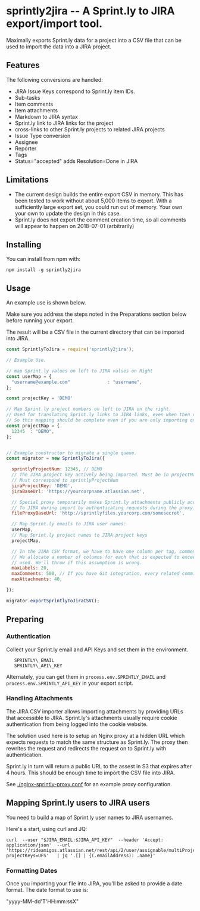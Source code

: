 # sprintly2jira -- A Sprint.ly to JIRA export/import tool.

Maximally exports Sprint.ly data for a project into  a CSV file that can be used to import
the data into a JIRA project.

## Features

The following conversions are handled:

  * JIRA Issue Keys correspond to Sprint.ly item IDs.
  * Sub-tasks
  * Item comments
  * Item attachments
  * Markdown to JIRA syntax
  * Sprint.ly link to JIRA links for the project
  * cross-links to other Sprint.ly projects to related JIRA projects
  * Issue Type conversion
  * Assignee
  * Reporter
  * Tags
  * Status="accepted" adds Resolution=Done in JIRA

## Limitations

 * The current design builds the entire export CSV in memory. This has been tested to work
without about 5,000 items to export. With a sufficiently large export set, you could run out of
memory. Your own your own to update the design in this case.
 * Sprint.ly does not export the comment creation time, so all comments will appear to happen
   on 2018-07-01 (arbitrarily)

## Installing

You can install from npm with:

```
npm install -g sprintly2jira
```

## Usage

An example use is shown below.

Make sure you address the steps noted in the Preparations section below before
running your export.

The result will be a CSV file in the current directory that can be imported into JIRA.

```javascript
const SprintlyToJira = require('sprintly2jira');

// Example Use.

// map Sprint.ly values on left to JIRA values on Right
const userMap = {
  "username@example.com"              : "username",
};

const projectKey = 'DEMO'

// Map Sprint.ly project numbers on left to JIRA on the right.
// Used for translating Sprint.ly links to JIRA links, even when then cross queues.
// So this mapping should be complete even if you are only importing one queue at a time.
const projectMap = {
  12345  : "DEMO",
};


// Example constructor to migrate a single queue.
const migrator = new SprintlyToJira({

  sprintlyProjectNum: 12345, // DEMO
  // The JIRA project key actively being imported. Must be in projectMap above.
  // Must correspond to sprintlyProjectNum
  jiraProjectKey: 'DEMO',
  jiraBaseUrl: 'https://yourcorpname.atlassian.net',

  // Special proxy temporarily makes Sprint.ly attachments publicly accessible
  // To JIRA during import by authenticating requests during the proxy.
  fileProxyBaseUrl: 'http://sprintlyfiles.yourcorp.com/somesecret',

  // Map Sprint.ly emails to JIRA user names:
  userMap,
  // Map Sprint.ly project names to JIRA project keys
  projectMap,

  // In the JIRA CSV format, we have to have one column per tag, comment, and attachment.
  // We allocate a number of columns for each that is expected to exceed the maximum amount
  // used. We'll throw if this assumption is wrong.
  maxLabels: 20,
  maxComments: 500, // If you have Git integration, every related commit counts as a comment, too!
  maxAttachments: 40,

});

migrator.exportSprintlyToJiraCSV();
```

## Preparing

### Authentication

Collect your Sprint.ly email and API Keys and set them in the environment.

```
   SPRINTLY\_EMAIL
   SPRINTLY\_API\_KEY
```

Alternately, you can get them in `process.env.SPRINTLY_EMAIL`
and `process.env.SPRINTLY_API_KEY` in your export script.

### Handling Attachments

The JIRA CSV importer allows importing attachments by providing URLs that
accessible to JIRA.  Sprint.ly's attachments usually require cookie
authentication from being logged into the cookie website.

The solution used here is to setup an Nginx proxy at a hidden URL which expects
requests to match the same structure as Sprint.ly. The proxy then rewrites the request and
redirects the request on to Sprint.ly with authentication.

Sprint.ly in turn will return a  public URL to the assest in S3 that expires
after 4 hours. This should be enough time to import the CSV file into JIRA.

See [./nginx-sprintly-proxy.conf](./nginx-sprintly-proxy.conf) for an example proxy configuration.

## Mapping Sprint.ly users to JIRA users

You need to build a map of Sprint.ly user names to JIRA usernames.

Here's a start, using curl and JQ:

```
curl  --user "$JIRA_EMAIL:$JIRA_API_KEY"  --header 'Accept: application/json'  --url 'https://rideamigos.atlassian.net/rest/api/2/user/assignable/multiProjectSearch?projectKeys=UFS'   | jq '.[] | {(.emailAddress): .name}'
```

### Formatting Dates

Once you importing your file into JIRA, you'll be asked to provide a date format. The date format to use is:

   "yyyy-MM-dd'T'HH:mm:ssX"


